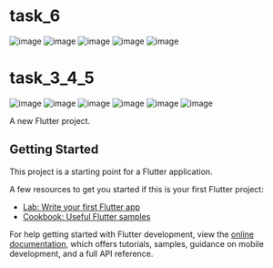 # task_6
![image](https://github.com/FelopaterAshraf/task3_4_5_6/assets/123656739/992d837f-67d6-4fa0-8cbf-08ae70c4934f)
![image](https://github.com/FelopaterAshraf/task3_4_5_6/assets/123656739/9cda83d8-5a1d-4f19-8c6a-e37daea9b6c8)
![image](https://github.com/FelopaterAshraf/task3_4_5_6/assets/123656739/797b0449-02ef-44cb-a4bd-1d735642dccb)
![image](https://github.com/FelopaterAshraf/task3_4_5_6/assets/123656739/8a3cb9e0-8401-43a3-ae1a-8b6706bbc36b)
![image](https://github.com/FelopaterAshraf/task3_4_5_6/assets/123656739/031b126a-8aa8-4a26-87fd-70c6312fcf97)




# task_3_4_5
![image](https://github.com/FelopaterAshraf/task3/assets/123656739/018d1aaf-cf2c-48ca-9e08-d9249740ce46)
![image](https://github.com/FelopaterAshraf/task3/assets/123656739/23d55b5b-0145-4202-bc47-e901a2211178)
![image](https://github.com/FelopaterAshraf/task3/assets/123656739/13d61f0b-a062-4b44-80b0-93cc3737f677)
![image](https://github.com/FelopaterAshraf/task3/assets/123656739/9eb7a8d7-e09c-4543-a5e4-87bf088662b6)
![image](https://github.com/FelopaterAshraf/task3/assets/123656739/f7bf9d12-c3e1-4be8-81d9-f5d6160c005f)
![image](https://github.com/FelopaterAshraf/task3_4_5/assets/123656739/0896739a-3394-4e1a-b3b5-5e688dfd3596)








A new Flutter project.

## Getting Started

This project is a starting point for a Flutter application.

A few resources to get you started if this is your first Flutter project:

- [Lab: Write your first Flutter app](https://docs.flutter.dev/get-started/codelab)
- [Cookbook: Useful Flutter samples](https://docs.flutter.dev/cookbook)

For help getting started with Flutter development, view the
[online documentation](https://docs.flutter.dev/), which offers tutorials,
samples, guidance on mobile development, and a full API reference.
